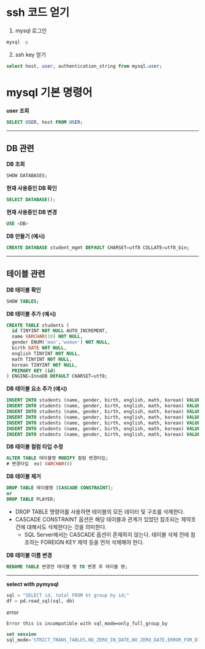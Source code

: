 # ssh 코드 얻기
1. mysql 로그인
```bash
mysql -p
```
2. ssh key 얻기
```sql
select host, user, authentication_string from mysql.user;
```

# mysql 기본 명령어
**user 조회**
```sql
SELECT USER, host FROM USER;
```

--- 
## DB 관련
**DB 조회**
```sql
SHOW DATABASES;
```

**현재 사용중인 DB 확인**
```sql
SELECT DATABASE();
```

**현재 사용중인 DB 변경**
```sql
USE <DB>
```
**DB 만들기 (예시)**

```sql
CREATE DATABASE student_mgmt DEFAULT CHARSET=utf8 COLLATE=utf8_bin;
```

---
## 테이블 관련
**DB 테이블 확인**
```sql
SHOW TABLES;
```

**DB 테이블 추가 (예시)**

```sql
CREATE TABLE students (
  id TINYINT NOT NULL AUTO_INCREMENT,
  name VARCHAR(10) NOT NULL,
  gender ENUM('man','woman') NOT NULL,
  birth DATE NOT NULL,
  english TINYINT NOT NULL,
  math TINYINT NOT NULL,
  korean TINYINT NOT NULL,
  PRIMARY KEY (id)
) ENGINE=InnoDB DEFAULT CHARSET=utf8;
```

**DB 테이블 요소 추가 (예시)**
```sql
INSERT INTO students (name, gender, birth, english, math, korean) VALUES ('dave', 'man', '1983-07-16', 90, 80, 71);
INSERT INTO students (name, gender, birth, english, math, korean) VALUES ('minsun', 'woman', '1982-10-16', 30, 88, 60);
INSERT INTO students (name, gender, birth, english, math, korean) VALUES ('david', 'man', '1982-12-10', 78, 77, 30);
INSERT INTO students (name, gender, birth, english, math, korean) VALUES ('jade', 'man', '1979-11-1', 45, 66, 20);
INSERT INTO students (name, gender, birth, english, math, korean) VALUES ('jane', 'man', '1990-11-12', 65, 32, 90);
INSERT INTO students (name, gender, birth, english, math, korean) VALUES ('wage', 'woman', '1982-1-13', 76, 30, 80);
INSERT INTO students (name, gender, birth, english, math, korean) VALUES ('tina', 'woman', '1982-12-3', 87, 62, 71);
```

**DB 테이블 컬럼 타입 수정**
```sql
ALTER TABLE 테이블명 MODIFY 컬럼 변경타입;
# 변경타입  ex) VARCHAR(8)
```

**DB 테이블 제거**
```sql
DROP TABLE 테이블명 [CASCADE CONSTRAINT];
or
DROP TABLE PLAYER;
```
- DROP TABLE 명령어를 사용하면 테이블의 모든 데이터 및 구조를 삭제한다.
- CASCADE CONSTRAINT 옵션은 해당 테이블과 관계가 있었던 참조되는 제약조건에 대해서도 삭제한다는 것을 의미한다. 
    - SQL Server에서는 CASCADE 옵션이 존재하지 않는다. 테이블 삭제 전에 참조하는 FOREIGN KEY 제약 등을 먼저 삭제해야 한다.


**DB 테이블 이름 변경**
```sql
RENAME TABLE 변경전 테이블 명 TO 변경 후 테이블 명;
```

---

**select with pymysql**

```python
sql = "SELECT id, total FROM kt group by id;"
df = pd.read_sql(sql, db)
```

*error*

```
Error this is incompatible with sql_mode=only_full_group_by
```

```sql
set session 
sql_mode='STRICT_TRANS_TABLES,NO_ZERO_IN_DATE,NO_ZERO_DATE,ERROR_FOR_DIVISION_BY_ZERO,NO_AUTO_CREATE_USER,NO_ENGINE_SUBSTITUTION';
```

